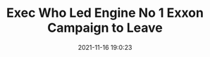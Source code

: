 ---
"title": "Exec Who Led Engine No 1 Exxon Campaign to Leave"
"date": "2021-11-16 19:0:23"
"feed_name": "RIGZONE"
"feed_website": "http://www.rigzone.com/"
"feed_rss": "http://www.rigzone.com/news/rss/rigzone_latest.aspx"
"link": "https://www.rigzone.com/news/wire/exec_who_led_engine_no_1_exxon_campaign_to_leave-16-nov-2021-167037-article/?rss=true"
"source": "None"
"file": "_posts/2021-1-1-7b25465a9e824991c23cd3675b2c187f1a2a38f1.md"
"accident": "0"
"drilling": "0"
"dead": "0"
"injured": "0"
"arrested": "0"
"place": "unknown place"
"where": "unknown site"
"causes": "unknown"
"place_uri": "unknown place"
---